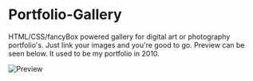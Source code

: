 Portfolio-Gallery
=================
HTML/CSS/fancyBox powered gallery for digital art or photography portfolio's. Just link your images and you're good to go. Preview can be seen below. It used to be my portfolio in 2010.

<img src="http://cl.ly/image/3U3m34303V3S/portfolio-gallery.jpg" alt="Preview" />
